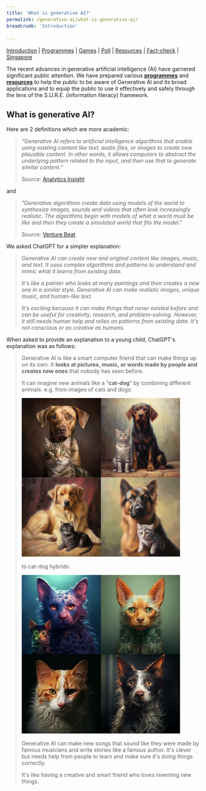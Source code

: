 ```yaml
---
title: 'What is generative AI?'
permalink: /generative-ai/what-is-generative-ai/
breadcrumb: 'Introduction'

---
```


[Introduction](/generative-ai/games/)  |   [Programmes](/generative-ai/programmes/)  |  [Games](/generative-ai/games/)  |  [Poll](/generative-ai/gen-ai-poll/)  | [Resources](/generative-ai/resource-toolkit/)  | [Fact-check](/generative-ai/fact-checking-tools/)  | [Singapore](/generative-ai/generative-ai-singapore/)

The recent advances in generative artificial intelligence (AI) have garnered significant public attention. We have prepared various **[programmes](/generative-ai/programmes/)** and [**resources**](/generative-ai/resource-toolkit/) to help the public to be aware of Generative AI and its broad applications and to equip the public to use it effectively and safely through the lens of the S.U.R.E. (information literacy) framework.


## What is generative AI?

Here are 2 definitions which are more academic:

> *“Generative AI refers to artificial intelligence algorithms that enable using existing content like text, audio files, or images to create new plausible content. In other words, it allows computers to abstract the underlying pattern related to the input, and then use that to generate similar content.”* 
>
> Source: [Analytics Insight](https://www.analyticsinsight.net/what-is-generative-ai-its-impacts-and-limitations/)

and

> *”Generative algorithms create data using models of the world to synthesize images, sounds and videos that often look increasingly realistic. The algorithms begin with models of what a world must be like and then they create a simulated world that fits the mode*l.”
>
> Source: [Venture Beat](https://venturebeat.com/ai/what-is-generative-artificial-intelligence-ai/)



We asked ChatGPT for a simpler explanation:

> *Generative AI can create new and original content like images, music, and text.  It uses complex algorithms and patterns to understand and mimic what it learns from existing data.*  
>
> *It's like a painter who looks at many paintings and then creates a new one in a similar style.  Generative AI can make realistic images, unique music, and human-like text.*
>
> *It's exciting because it can make things that never existed before and can be useful for creativity, research, and problem-solving.  However, it still needs human help and relies on patterns from existing data. It's not conscious or as creative as humans.*



When asked to provide an explanation to a young child, ChatGPT's explanation was as follows:

> Generative AI is like a smart computer friend that can make things up on its own.  It **looks at pictures, music, or words made by people and creates new ones** that nobody has seen before.
>
> It can imagine new animals like a "**cat-dog**" by combining different animals. e.g. from images of cats and dogs:
>
> ![](../images/gen-ai-cat-and-dog.png)
>
> to cat-dog hybrids:
>
> ![](../images/gen-ai-catdog.png)
>
> 
>
> Generative AI can make new songs that sound like they were made by famous musicians and write stories like a famous author.  It's clever but needs help from people to learn and make sure it's doing things correctly.
>
> It's like having a creative and smart friend who loves inventing new things.




